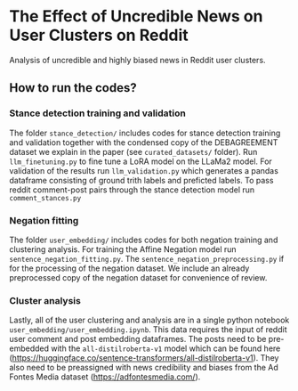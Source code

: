 # The Effect of Uncredible News on User Clusters on Reddit
Analysis of uncredible and highly biased news in Reddit user clusters.

## How to run the codes?

### Stance detection training and validation
The folder `stance_detection/` includes codes for stance detection training and validation together with the condensed copy of the DEBAGREEMENT dataset we explain in the paper (see `curated_datasets/` folder). Run `llm_finetuning.py` to fine tune a LoRA model on the LLaMa2 model. For validation of the results run `llm_validation.py` which generates a pandas dataframe consisting of ground trith labels and preficted labels. To pass reddit comment-post pairs through the stance detection model run `comment_stances.py`


### Negation fitting
The folder `user_embedding/` includes codes for both negation training and clustering analysis. For training the Affine Negation model run `sentence_negation_fitting.py`. The `sentence_negation_preprocessing.py` if for the processing of the negation dataset. We include an already preprocessed copy of the negation dataset for convenience of review.


### Cluster analysis
Lastly, all of the user clustering and analysis are in a single python notebook `user_embedding/user_embedding.ipynb`. This data requires the input of reddit user comment and post embedding dataframes. The posts need to be pre-embedded with the `all-distilroberta-v1` model which can be found here (https://huggingface.co/sentence-transformers/all-distilroberta-v1). They also need to be preassigned with news credibility and biases from the Ad Fontes Media dataset (https://adfontesmedia.com/).

